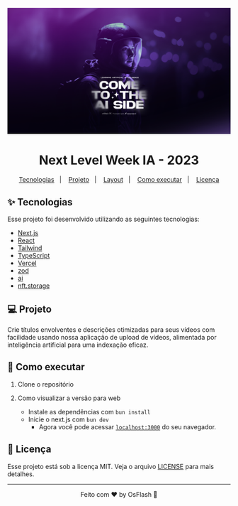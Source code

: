 ![Capa](.github/cover.png)

<h1 align="center">
  Next Level Week IA - 2023
</h1>

<p align="center">
  <a href="#-tecnologias">Tecnologias</a>&nbsp;&nbsp;&nbsp;|&nbsp;&nbsp;&nbsp;
  <a href="#-projeto">Projeto</a>&nbsp;&nbsp;&nbsp;|&nbsp;&nbsp;&nbsp;
  <a href="#-layout">Layout</a>&nbsp;&nbsp;&nbsp;|&nbsp;&nbsp;&nbsp;
  <a href="#-como-executar">Como executar</a>&nbsp;&nbsp;&nbsp;|&nbsp;&nbsp;&nbsp;
  <a href="#-licença">Licença</a>
</p>

## ✨ Tecnologias

Esse projeto foi desenvolvido utilizando as seguintes tecnologias:

- [Next.js](https://nextjs.org/)
- [React](https://reactjs.org)
- [Tailwind](https://tailwindcss.com/)
- [TypeScript](https://www.typescriptlang.org/)
- [Vercel](https://vercel.com/)
- [zod](https://zod.dev/)
- [ai](https://sdk.vercel.ai/)
- [nft.storage](https://nft.storage/)

## 💻 Projeto

Crie títulos envolventes e descrições otimizadas para seus vídeos com facilidade usando nossa aplicação de upload de vídeos, alimentada por inteligência artificial para uma indexação eficaz.

## 🚀 Como executar

1. Clone o repositório

2. Como visualizar a versão para web

   - Instale as dependências com `bun install`
   - Inicie o next.js com `bun dev`
     - Agora você pode acessar [`localhost:3000`](http://localhost:3000) do seu navegador.

## 📄 Licença

Esse projeto está sob a licença MIT. Veja o arquivo [LICENSE](LICENSE.md) para mais detalhes.

---

<p align="center">Feito com ♥️ by OsFlash 🚀</p>
